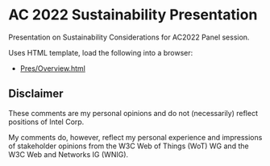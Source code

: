 # AC 2022 Sustainability Presentation
Presentation on Sustainability Considerations for AC2022 Panel session.

Uses HTML template, load the following into a browser:
* [Pres/Overview.html](Pres/Overview.html)  

## Disclaimer
These comments are my personal opinions and do not 
(necessarily) reflect positions of Intel Corp.

My comments do, however, reflect my personal experience and impressions
of stakeholder opinions from the W3C Web of Things (WoT) WG
and the W3C Web and Networks IG (WNIG).
